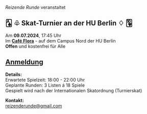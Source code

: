 <!-- gerne zentriert statt linksbündig alles, und if possible statt der Header einfach groß und fett? Damit diese  -->
<!-- striche und abstände weggehen -->
_Reizende Runde_ veranstaltet

## 🂡 ♧ Skat-Turnier an der HU Berlin ♢ 🂺  

Am **09.07.2024**, 17:45 Uhr  
Im [**Café Flora**](https://maps.app.goo.gl/RK9n2KSjUxHUXJc8A) - auf dem Campus Nord der HU Berlin  
**Offen** und kostenfrei für Alle  
  
## [Anmeldung](https://docs.google.com/forms/d/e/1FAIpQLSf0n3TjrE4Mc82CssqC_WUogs4b7_VOk0le7ub_lhWUIrBhrw/viewform?usp=sf_link)

**Details:** \
Erwartete Spielzeit: 18:00 - 22:00 Uhr \
Geplante Runden: 3 Listen á 18 Spiele \
Gespielt wird nach der Internationalen Skatordnung (Turnierskat)

**Kontakt:** \
[reizenderunde@gmail.com](mailto:reizenderunde@gmail.com)
